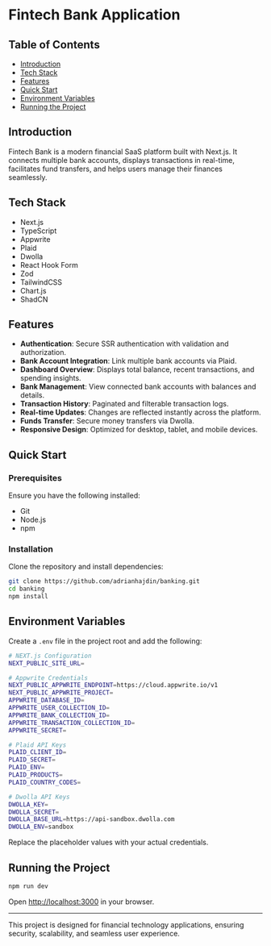 # Fintech Bank Application

## Table of Contents
- [Introduction](#introduction)
- [Tech Stack](#tech-stack)
- [Features](#features)
- [Quick Start](#quick-start)
- [Environment Variables](#environment-variables)
- [Running the Project](#running-the-project)

## Introduction
Fintech Bank is a modern financial SaaS platform built with Next.js. It connects multiple bank accounts, displays transactions in real-time, facilitates fund transfers, and helps users manage their finances seamlessly.

## Tech Stack
- Next.js
- TypeScript
- Appwrite
- Plaid
- Dwolla
- React Hook Form
- Zod
- TailwindCSS
- Chart.js
- ShadCN

## Features
- **Authentication**: Secure SSR authentication with validation and authorization.
- **Bank Account Integration**: Link multiple bank accounts via Plaid.
- **Dashboard Overview**: Displays total balance, recent transactions, and spending insights.
- **Bank Management**: View connected bank accounts with balances and details.
- **Transaction History**: Paginated and filterable transaction logs.
- **Real-time Updates**: Changes are reflected instantly across the platform.
- **Funds Transfer**: Secure money transfers via Dwolla.
- **Responsive Design**: Optimized for desktop, tablet, and mobile devices.

## Quick Start
### Prerequisites
Ensure you have the following installed:
- Git
- Node.js
- npm

### Installation
Clone the repository and install dependencies:
```sh
git clone https://github.com/adrianhajdin/banking.git
cd banking
npm install
```

## Environment Variables
Create a `.env` file in the project root and add the following:
```sh
# NEXT.js Configuration
NEXT_PUBLIC_SITE_URL=

# Appwrite Credentials
NEXT_PUBLIC_APPWRITE_ENDPOINT=https://cloud.appwrite.io/v1
NEXT_PUBLIC_APPWRITE_PROJECT=
APPWRITE_DATABASE_ID=
APPWRITE_USER_COLLECTION_ID=
APPWRITE_BANK_COLLECTION_ID=
APPWRITE_TRANSACTION_COLLECTION_ID=
APPWRITE_SECRET=

# Plaid API Keys
PLAID_CLIENT_ID=
PLAID_SECRET=
PLAID_ENV=
PLAID_PRODUCTS=
PLAID_COUNTRY_CODES=

# Dwolla API Keys
DWOLLA_KEY=
DWOLLA_SECRET=
DWOLLA_BASE_URL=https://api-sandbox.dwolla.com
DWOLLA_ENV=sandbox
```
Replace the placeholder values with your actual credentials.

## Running the Project
```sh
npm run dev
```
Open [http://localhost:3000](http://localhost:3000) in your browser.

---
This project is designed for financial technology applications, ensuring security, scalability, and seamless user experience.

